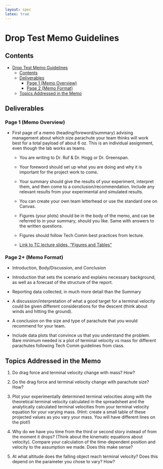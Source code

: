 ```yaml
---
layout: spec
latex: true
---
```


# Drop Test Memo Guidelines

## Contents

- [Drop Test Memo Guidelines](#drop-test-memo-guidelines)
  - [Contents](#contents)
  - [Deliverables](#deliverables)
    - [Page 1 (Memo Overview)](#page-1-memo-overview)
    - [Page 2 (Memo Format)](#page-2-memo-format)
  - [Topics Addressed in the Memo](#topics-addressed-in-the-memo)

## Deliverables

### Page 1 (Memo Overview)

- First page of a memo (heading/foreword/summary) advising management about which size parachute your team thinks will work best for a total payload of about 6 oz. This is an individual assignment, even though the lab works as teams.

  - You are writing to Dr. Ruf & Dr. Hogg or Dr. Greenspan.

  - Your foreword should set up what you are doing and why it is important for the project work to come.

  - Your summary should give the results of your experiment, interpret them, and then come to a conclusion/recommendation. Include any relevant results from your experimental and simulated results.

  - You can create your own team letterhead or use the standard one on Canvas.

  - Figures (your plots) should be in the body of the memo, and can be referred to in your summary, should you like. Same with answers to the written questions.
  
  - Figures should follow Tech Comm best practices from lecture.

  - [Link to TC lecture slides, "Figures and Tables"](https://drive.google.com/file/d/1wF_2sew3AUR0CahXwRlC7FNN-Dnxxz6n/view?usp=sharing)

### Page 2+ (Memo Format)

- Introduction, Body/Discussion, and Conclusion

- Introduction that sets the scenario and explains necessary background, as well as a forecast of the structure of the report.

- Reporting data collected, in much more detail than the Summary

- A discussion/interpretation of what a good target for a terminal velocity could be given different considerations for the descent (think about winds and hitting the ground).

- A conclusion on the size and type of parachute that you would recommend for your team.

- Include data plots that convince us that you understand the problem. Bare minimum needed is a plot of terminal velocity vs mass for different parachutes following Tech Comm guidelines from class.

## Topics Addressed in the Memo

1. Do drag force and terminal velocity change with mass? How?

2. Do the drag force and terminal velocity change with parachute size? How?

3. Plot your experimentally determined terminal velocities along with the theoretical terminal velocity calculated in the spreadsheet and the analytically calculated terminal velocities from your terminal velocity equation for your varying mass. (Hint: create a small table of these projected values as you vary your mass. You will have different lines on the plot!)

4. Why do we have you time from the third or second story instead of from the moment it drops? (Think about the kinematic equations about velocity). Compare your calculation of the time-dependent position and velocity to the assumption we made. Does this make sense?

5. At what altitude does the falling object reach terminal velocity? Does this depend on the parameter you chose to vary? How?

